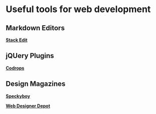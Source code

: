 Useful tools for web development
=

Markdown Editors
-
**[Stack Edit](https://stackedit.io/)**

jQUery Plugins
-
[**Codrops**](https://tympanus.net/codrops/)

Design Magazines
-
[**Speckyboy**](https://speckyboy.com/)

[**Web Designer Depot**](https://www.webdesignerdepot.com/)
